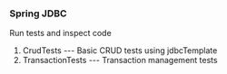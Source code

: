 ### Spring JDBC

Run tests and inspect code

1. CrudTests --- Basic CRUD tests using jdbcTemplate
2. TransactionTests --- Transaction management tests

